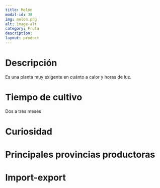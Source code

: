```yaml
---
title: Melón
modal-id: 38
img: melon.png
alt: image-alt
category: Fruta
description:
layout: product
---
```


# Descripción
Es una planta muy exigente en cuánto a calor y horas de luz. 

# Tiempo de cultivo
Dos a tres meses

# Curiosidad

# Principales provincias productoras
<div class="chart"></div>

# Import-export

